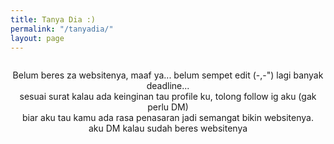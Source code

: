 ```yaml
---
title: Tanya Dia :)
permalink: "/tanyadia/"
layout: page
---
```


<div class="message" style="text-align: center; margin-top: 2em">
Belum beres za websitenya, maaf ya... belum sempet edit (-,-") lagi banyak deadline... <br/>
sesuai surat kalau ada keinginan tau profile ku, tolong follow ig aku (gak perlu DM)<br/>
biar aku tau kamu ada rasa penasaran jadi semangat bikin websitenya.<br/>
aku DM kalau sudah beres websitenya<br/>
</div>
